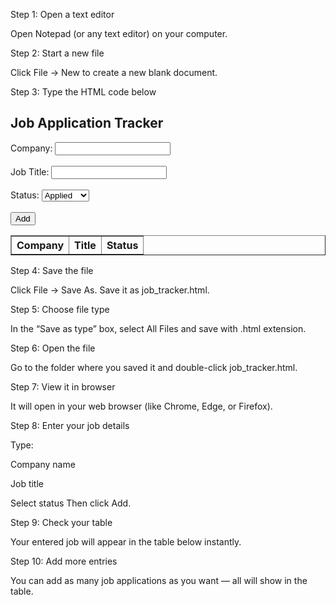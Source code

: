 


Step 1: Open a text editor

Open Notepad (or any text editor) on your computer.



 Step 2: Start a new file

Click File → New to create a new blank document.



 Step 3: Type the HTML code below

<!DOCTYPE html>
<html>
<body>

<h2>Job Application Tracker</h2>

<form id="jobForm">
  Company: <input id="company"><br><br>
  Job Title: <input id="title"><br><br>
  Status:
  <select id="status">
    <option>Applied</option>
    <option>Interview</option>
    <option>Offer</option>
    <option>Rejected</option>
  </select><br><br>
  <button>Add</button>
</form>

<table border="1" id="jobTable">
  <tr><th>Company</th><th>Title</th><th>Status</th></tr>
</table>

<script>
  document.getElementById("jobForm").onsubmit = function(e) {
    e.preventDefault();
    let table = document.getElementById("jobTable");
    let row = table.insertRow();
    row.insertCell(0).innerText = company.value;
    row.insertCell(1).innerText = title.value;
    row.insertCell(2).innerText = status.value;
    this.reset();
  }
</script>

</body>
</html>


 Step 4: Save the file

Click File → Save As.
Save it as job_tracker.html.



 Step 5: Choose file type

In the “Save as type” box, select All Files and save with .html extension.


 Step 6: Open the file

Go to the folder where you saved it and double-click job_tracker.html.



 Step 7: View it in browser

It will open in your web browser (like Chrome, Edge, or Firefox).


Step 8: Enter your job details

Type:

Company name

Job title

Select status
Then click Add.



 Step 9: Check your table

Your entered job will appear in the table below instantly.


 Step 10: Add more entries

You can add as many job applications as you want — all will show in the table.


